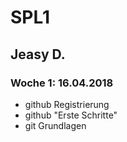 # SPL1
## Jeasy D.
### Woche 1: 16.04.2018

* github Registrierung
* github "Erste Schritte"
* git Grundlagen
